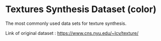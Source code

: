 # Textures Synthesis Dataset (color)
The most commonly used data sets for texture synthesis.

Link of original dataset : https://www.cns.nyu.edu/~lcv/texture/
